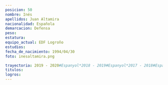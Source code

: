 ```yaml
---
posicion: 50
nombre: Inés
apellidos: Juan Altamira
nacionalidad: Española
demarcacion: Defensa
peso: 
estatura: 
equipo_actual: EDF Logroño
estudios:
fecha_de_nacimiento: 1994/04/30
foto: inesaltamira.png

trayectoria: 2019 - 2020#Espanyol*2018 - 2019#Espanyol*2017 - 2018#Espanyol*2016 - 2017#Espanyol*2015 - 2016#Espanyol*2014 - 2015#Espanyol*2013 - 2014#Levante Las Palmas*2012 - 2013#Levante Las Palmas*2011 - 2012#Atlético Jesús*2010 - 2011#Atlético Jesús*2009 - 2010#Atlético Jesús
titulos: 
logros: 
---
```

